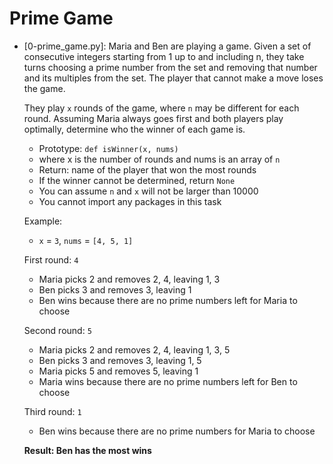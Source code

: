 # Prime Game

- [0-prime_game.py]: Maria and Ben are playing a game. Given a set of consecutive integers starting from 1 up to and including n, they take turns choosing a prime number from the set and removing that number and its multiples from the set. The player that cannot make a move loses the game.

	They play `x` rounds of the game, where `n` may be different for each round. Assuming Maria always goes first and both players play optimally, determine who the winner of each game is.
	- Prototype: `def isWinner(x, nums)`
	- where x is the number of rounds and nums is an array of `n`
	- Return: name of the player that won the most rounds
	- If the winner cannot be determined, return `None`
	- You can assume `n` and `x` will not be larger than 10000
	- You cannot import any packages in this task

	Example:
	- `x` = `3`, `nums` = `[4, 5, 1]`

	First round: `4`
	- Maria picks 2 and removes 2, 4, leaving 1, 3
	- Ben picks 3 and removes 3, leaving 1
	- Ben wins because there are no prime numbers left for Maria to choose

	Second round: `5`
	- Maria picks 2 and removes 2, 4, leaving 1, 3, 5
	- Ben picks 3 and removes 3, leaving 1, 5
	- Maria picks 5 and removes 5, leaving 1
	- Maria wins because there are no prime numbers left for Ben to choose

	Third round: `1`
	- Ben wins because there are no prime numbers for Maria to choose

	**Result: Ben has the most wins**

